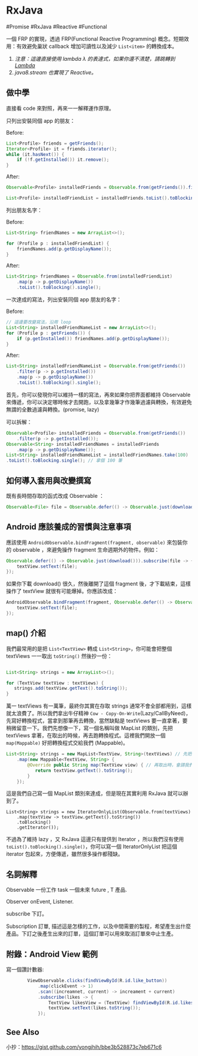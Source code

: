 # RxJava

\#Promise \#RxJava \#Reactive \#Functional

一個 FRP 的實現，透過 FRP(Functional Reactive Programming) 概念。短期效用：有效避免巢狀 callback 增加可讀性以及減少 ```List<item>``` 的轉換成本。

1. *注意：這邊直接使用 lambda &lambda; 的表達式，如果你還不清楚，請跳轉到 [Lambda](lambda.md)*
2. *java8.stream 也實現了 Reactive。*

## 做中學

直接看 code 來對照，再來一一解釋運作原理。

只列出安裝同個 app 的朋友：

Before:

```java
List<Profile> friends = getFriends();
Iterator<Profile> it = friends.iterator();
while (it.hasNext()) {
    if (!f.getInstalled()) it.remove();
}
```

After:

```java
Observable<Profile> installedFriends = Observable.from(getFriends()).filter(p -> p.getInstalled());

List<Profile> installedFriendList = installedFriends.toList().toBlocking().single(); // 如果你堅持一定要傳遞 List
```

列出朋友名字：

Before:

```java
List<String> friendNames = new ArrayList<>();

for (Profile p : installedFriendList) {
    friendNames.add(p.getDisplayName());
}
```

After:

```java
List<String> friendNames = Observable.from(installedFriendList)
    .map(p -> p.getDisplayName())
    .toList().toBlocking().single();
```

一次達成的寫法，列出安裝同個 app 朋友的名字：


Before:

```java
// 這邊要改變寫法，沿用 loop
List<String> installedFriendNameList = new ArrayList<>();
for (Profile p : getFriends()) {
    if (p.getInstalled()) friendNames.add(p.getDisplayName());
}
```

After:

```java
List<String> installedFriendNameList = Observable.from(getFriends())
    .filter(p -> p.getInstalled())
    .map(p -> p.getDisplayName())
    .toList().toBlocking().single();
```

首先，你可以發現你可以維持一樣的寫法，再來如果你把界面都維持 Observable 來傳遞，你可以決定哪時候才去開跑，以及拿幾筆才作幾筆過濾與轉換，有效避免無謂的全數過濾與轉換。(promise, lazy)

可以拆解：

```java
Observable<Profile> installedFriends = Observable.from(getFriends())
    .filter(p -> p.getInstalled());
Observable<String> installedFriendNames = installedFriends
    .map(p -> p.getDisplayName());
List<String> installedFriendNameList = installedFriendNames.take(100)
.toList().toBlocking.single(); // 拿個 100 筆
```

## 如何導入套用與改變撰寫

既有長時間存取的函式改成 Observable ：

```java
Observable<File> file = Observable.defer(() -> Observable.just(download()));
```

## Android 應該養成的習慣與注意事項

應該使用 ```AndroidObservable.bindFragment(fragment, observable)``` 來包裝你的 observable ，來避免操作 fragment 生命週期外的物件。例如：

```java
Observable.defer(() -> Observable.just(download())).subscribe(file -> {
    textView.setText(file);
});
```

如果你下載 download() 很久，然後離開了這個 fragment 後，才下載結束，這樣操作了 textView 就很有可能爆掉。你應該改成：

```java
AndroidObservable.bindFragment(fragment, Observable.defer(() -> Observable.just(download()))).subscribe(file -> {
    textView.setText(file);
});
```

## map() 介紹

我們最常用的是把 `List<TextView>` 轉成 `List<String>`，你可能會把整個 textViews 一一取出 `toString()` 然後抄一份：

```java

List<String> strings = new ArrayList<>();

for (TextView textView : textViews) {
   strings.add(textView.getText().toString());
}
```

萬一 textViews 有一萬筆，最終你其實在存取 strings 通常不會全部都用到，這樣就太浪費了。所以我們拿出牛仔精神 `Cow - Copy-On-Write`(Lazy/CallByNeed)，先寫好轉換程式，當拿到那筆再去轉換，當然缺點是 textViews 要一直拿著，要稍微留意一下。我們先想像一下，寫一個名稱叫做 MapList 的類別，先把 textViews 拿著，在取出的時候，再去跑轉換程式。這裡我們開放一個 ```map(Mappable)``` 好把轉換程式交給我們 (Mappable)。

```java
List<String> strings = new MapList<TextView, String>(textViews) // 先把 textViews 拿著
    .map(new Mappable<TextView, String> {
        @Override public String map(TextView view) { // 再取出時，會請我們轉換
           return textView.getText().toString();
        }
    });
```

這是我們自己寫一個 MapList 類別來達成，但是現在其實利用 RxJava 就可以辦到了。

```
List<String> strings = new IteratorOnlyList(Observable.from(textViews)
    .map(textView -> textView.getText().toString())
    .toBlocking()
    .getIterator());
```

不過為了維持 lazy ，又 RxJava 這邊只有提供到 Iterator ，所以我們沒有使用 `toList().toBlocking().single()`，你可以寫一個 IteratorOnlyList 把這個 iterator 包起來，方便傳遞，雖然很多操作都殘缺。


## 名詞解釋

Observable<T> 一份工作 task 一個未來 future , T 產品.

Observer<T> onEvent, Listener.

subscribe 下訂。

Subscription 訂單, 描述這是怎樣的工作，以及中間需要的製程，希望產生出什麼產品。下訂之後產生出來的訂單，這個訂單可以用來取消訂單來中止生產。



## 附錄：Android View 範例

寫一個讚計數器:

```java
        ViewObservable.clicks(findViewById(R.id.like_button))
            .map(clickEvent -> 1)
            .scan((increamnet, current) -> increament + current)
            .subscribe(likes -> {
                TextView likesView = (TextView) findViewById(R.id.likes_view);
                textView.setText(likes.toString());
            });
```

## See Also

小抄：https://gist.github.com/yongjhih/bbe3b528873c7eb671c6
